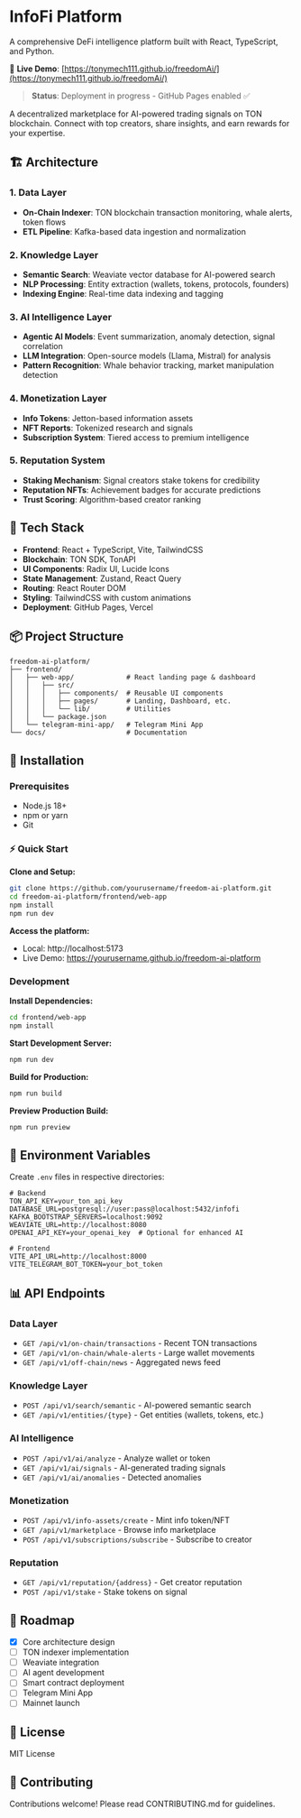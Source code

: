 # InfoFi Platform

A comprehensive DeFi intelligence platform built with React, TypeScript, and Python.

🚀 **Live Demo**: [https://tonymech111.github.io/freedomAi/](https://tonymech111.github.io/freedomAi/)

> **Status**: Deployment in progress - GitHub Pages enabled ✅

A decentralized marketplace for AI-powered trading signals on TON blockchain. Connect with top creators, share insights, and earn rewards for your expertise.

## 🏗️ Architecture

### 1. Data Layer
- **On-Chain Indexer**: TON blockchain transaction monitoring, whale alerts, token flows
- **ETL Pipeline**: Kafka-based data ingestion and normalization

### 2. Knowledge Layer
- **Semantic Search**: Weaviate vector database for AI-powered search
- **NLP Processing**: Entity extraction (wallets, tokens, protocols, founders)
- **Indexing Engine**: Real-time data indexing and tagging

### 3. AI Intelligence Layer
- **Agentic AI Models**: Event summarization, anomaly detection, signal correlation
- **LLM Integration**: Open-source models (Llama, Mistral) for analysis
- **Pattern Recognition**: Whale behavior tracking, market manipulation detection

### 4. Monetization Layer
- **Info Tokens**: Jetton-based information assets
- **NFT Reports**: Tokenized research and signals
- **Subscription System**: Tiered access to premium intelligence

### 5. Reputation System
- **Staking Mechanism**: Signal creators stake tokens for credibility
- **Reputation NFTs**: Achievement badges for accurate predictions
- **Trust Scoring**: Algorithm-based creator ranking

## 🚀 Tech Stack

- **Frontend**: React + TypeScript, Vite, TailwindCSS
- **Blockchain**: TON SDK, TonAPI
- **UI Components**: Radix UI, Lucide Icons
- **State Management**: Zustand, React Query
- **Routing**: React Router DOM
- **Styling**: TailwindCSS with custom animations
- **Deployment**: GitHub Pages, Vercel

## 📦 Project Structure

```
freedom-ai-platform/
├── frontend/
│   ├── web-app/             # React landing page & dashboard
│   │   ├── src/
│   │   │   ├── components/  # Reusable UI components
│   │   │   ├── pages/       # Landing, Dashboard, etc.
│   │   │   └── lib/         # Utilities
│   │   └── package.json
│   └── telegram-mini-app/   # Telegram Mini App
└── docs/                    # Documentation
```

## 🔧 Installation

### Prerequisites
- Node.js 18+
- npm or yarn
- Git

### ⚡ Quick Start

**Clone and Setup:**
```bash
git clone https://github.com/yourusername/freedom-ai-platform.git
cd freedom-ai-platform/frontend/web-app
npm install
npm run dev
```

**Access the platform:**
- Local: http://localhost:5173
- Live Demo: https://yourusername.github.io/freedom-ai-platform

### Development

**Install Dependencies:**
```bash
cd frontend/web-app
npm install
```

**Start Development Server:**
```bash
npm run dev
```

**Build for Production:**
```bash
npm run build
```

**Preview Production Build:**
```bash
npm run preview
```

## 🔑 Environment Variables

Create `.env` files in respective directories:

```env
# Backend
TON_API_KEY=your_ton_api_key
DATABASE_URL=postgresql://user:pass@localhost:5432/infofi
KAFKA_BOOTSTRAP_SERVERS=localhost:9092
WEAVIATE_URL=http://localhost:8080
OPENAI_API_KEY=your_openai_key  # Optional for enhanced AI

# Frontend
VITE_API_URL=http://localhost:8000
VITE_TELEGRAM_BOT_TOKEN=your_bot_token
```

## 📊 API Endpoints

### Data Layer
- `GET /api/v1/on-chain/transactions` - Recent TON transactions
- `GET /api/v1/on-chain/whale-alerts` - Large wallet movements
- `GET /api/v1/off-chain/news` - Aggregated news feed

### Knowledge Layer
- `POST /api/v1/search/semantic` - AI-powered semantic search
- `GET /api/v1/entities/{type}` - Get entities (wallets, tokens, etc.)

### AI Intelligence
- `POST /api/v1/ai/analyze` - Analyze wallet or token
- `GET /api/v1/ai/signals` - AI-generated trading signals
- `GET /api/v1/ai/anomalies` - Detected anomalies

### Monetization
- `POST /api/v1/info-assets/create` - Mint info token/NFT
- `GET /api/v1/marketplace` - Browse info marketplace
- `POST /api/v1/subscriptions/subscribe` - Subscribe to creator

### Reputation
- `GET /api/v1/reputation/{address}` - Get creator reputation
- `POST /api/v1/stake` - Stake tokens on signal

## 🎯 Roadmap

- [x] Core architecture design
- [ ] TON indexer implementation
- [ ] Weaviate integration
- [ ] AI agent development
- [ ] Smart contract deployment
- [ ] Telegram Mini App
- [ ] Mainnet launch

## 📄 License

MIT License

## 🤝 Contributing

Contributions welcome! Please read CONTRIBUTING.md for guidelines.
